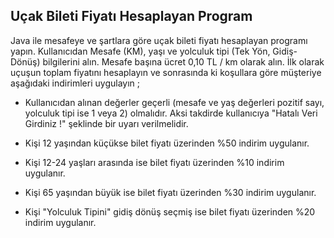 ## Uçak Bileti Fiyatı Hesaplayan Program

Java ile mesafeye ve şartlara göre uçak bileti fiyatı hesaplayan programı yapın. Kullanıcıdan Mesafe (KM), yaşı ve yolculuk tipi (Tek Yön, Gidiş-Dönüş) bilgilerini alın. Mesafe başına ücret 0,10 TL / km olarak alın. İlk olarak uçuşun toplam fiyatını hesaplayın ve sonrasında ki koşullara göre müşteriye aşağıdaki indirimleri uygulayın ;
* Kullanıcıdan alınan değerler geçerli (mesafe ve yaş değerleri pozitif sayı, yolculuk tipi ise 1 veya 2) olmalıdır. Aksi takdirde kullanıcıya "Hatalı Veri Girdiniz !" şeklinde bir uyarı verilmelidir.

* Kişi 12 yaşından küçükse bilet fiyatı üzerinden %50 indirim uygulanır.

* Kişi 12-24 yaşları arasında ise bilet fiyatı üzerinden %10 indirim uygulanır.

* Kişi 65 yaşından büyük ise bilet fiyatı üzerinden %30 indirim uygulanır.

* Kişi "Yolculuk Tipini" gidiş dönüş seçmiş ise bilet fiyatı üzerinden %20 indirim uygulanır.
